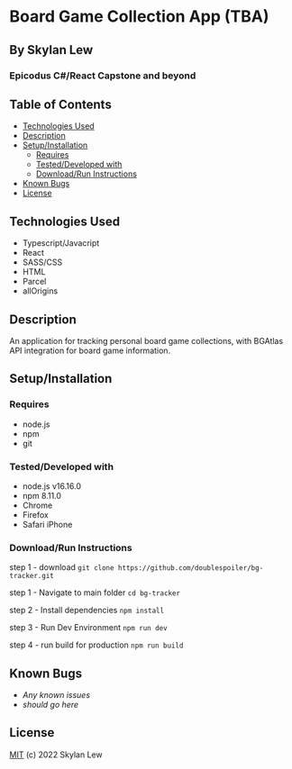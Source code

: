 <!-- omit from toc -->
# Board Game Collection App (TBA)
<!-- omit from toc -->
## By Skylan Lew
<!-- omit from toc -->
### Epicodus C#/React Capstone and beyond
<!-- omit from toc -->
## Table of Contents

- [Technologies Used](#technologies-used)
- [Description](#description)
- [Setup/Installation](#setupinstallation)
  - [Requires](#requires)
  - [Tested/Developed with](#testeddeveloped-with)
  - [Download/Run Instructions](#downloadrun-instructions)
- [Known Bugs](#known-bugs)
- [License](#license)

## Technologies Used

- Typescript/Javacript
- React
- SASS/CSS
- HTML
- Parcel
- allOrigins

## Description

An application for tracking personal board game collections, with BGAtlas API integration for board game information.

## Setup/Installation

### Requires

- node.js
- npm
- git

### Tested/Developed with

- node.js v16.16.0
- npm 8.11.0
- Chrome
- Firefox
- Safari iPhone

### Download/Run Instructions

  step 1 - download `git clone https://github.com/doublespoiler/bg-tracker.git`

  step 1 - Navigate to main folder `cd bg-tracker`

  step 2 - Install dependencies `npm install`

  step 3 - Run Dev Environment `npm run dev`

  step 4 - run build for production `npm run build`

## Known Bugs

- _Any known issues_
- _should go here_

## License

[MIT](https://choosealicense.com/licenses/mit/) (c) 2022 Skylan Lew
